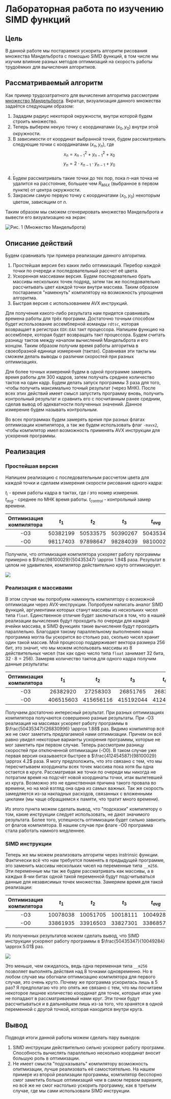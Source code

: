 # Лабораторная работа по изучению SIMD функций

## Цель

В данной работе мы постараемся ускорить алгоритм рисования множества Мандельброта с помощью SIMD функций, в том числе мы изучим влияние разных методов оптимизаций на скорость работы трудоёмких для вычисления алгоритмов.

## Рассматриваемый алгоритм

Как пример трудозатратного для вычисления алгоритма рассмотрим [множество Мандельброта](https://ru.wikipedia.org/wiki/Множество_Мандельброта). Вкратце, визуализация данного множества задаётся следующим образом:

1. Зададим радиус некоторой окружности, внутри которой будем строить множество.
2. Теперь выберем некую точку с координатами $(x_0, y_0)$ внутри этой окружности.
3. В зависимости от координат выбранной точки, будем рассматривать следующие точки с координатами $(x_n, y_n)$, где
   $$x_n = x_{n - 1}^2 + y_{n - 1}^2 + x_0$$
   $$y_n = 2 \cdot x_{n - 1} \cdot y_{n - 1} + y_0$$.
5. Будем рассматривать такие точки до тех пор, пока $n$-ная точка не удалится на расстояние, большее чем $R_{MAX}$ (выбранное в первом пункте) от центра окружности.
6. Закрасим самую первую точку с координатами $(x_0, y_0)$ некоторым цветом, зависящим от $n$.

Таким образом мы сможем сгенерировать множество Мандельброта и вывести его визуализацию на экран:

![Рис. 1 (Множество Мандельброта)](pictures/set_normal.jpg)

## Описание действий

Будем сравнивать три примера реализации данного алгоритма.  

1) Простейшая версия без каких либо оптимизаций. Перебор каждой точки по очереди и последовательный рассчет её цвета.
2) Ускоренная массивами версия. Будем последовательно брать массивы нескольких точек подряд, затем так же последовательно рассчитывать цвет каждой точки внутри массива. Таким образом постараемся "намекнуть" компилятору на возможность упрощения алгоритма.
3) Быстрая версия с использованием AVX инструкций.

Для получения какого-либо результата нам придется сравнивать времена работы для трёх программ. Достаточно точным способом будет использование ассемблерной команды ```rdtsc```, которая возвращает в регистрах ```EDX:EAX``` такт процессора. Напишем функцию на ассемблере, которая будет возвращать такт процессора. Будем считать разницу тактов между началом вычислений Мандельброта и его концом. Таким образом получим время работы алгоритма в своеобразной единице измерения (тактах). Сравнивая эти такты мы сможем делать выводы о различии скоростей при разных оптимизациях.  

Для более точных измерений будем в одной программе замерять время работы для 300 кадров, затем получать среднее количество тактов на один кадр. Будем делать запуск программы 3 раза для того, чтобы получить максимально точный результат (через МНК). После всех этих действий имеет смысл запустить программу вновь, получить контрольный результат и сравнить его с посчитанным ранее средним, сделав вывод об адекватности полученных значений. Данное измерение будем называть контрольным. 

Во всех программах будем замерять время при разных флагах оптимизации компилятора, а так же будем использовать флаг ```-mavx2```, чтобы компилятор имел возможность применять AVX инструкции для ускорения программы.

## Реализация

### Простейшая версия

Напишем реализацию с последовательным рассчетом цвета для каждой точки и сделаем измерения скорости рисования одного кадра:  

$t_i$ - время работы кадра в тактах, где $i$ это номер измерения.  
$t_{avg}$ - среднее по МНК время работы.
$t_{control}$ - контрольный замер времени.

| Оптимизация компилятора | $t_{1}$  | $t_{2}$  | $t_{3}$  | $t_{avg}$ | $t_{control}$ |
|:-----------------------:|:--------:|:--------:|:--------:|:---------:|:------------:|
|  -O3                    | 50382199 | 50533575 | 50390267 | 50435347  |  50683631    |
|  -O0                    | 98117403 | 97898647 | 98284039 | 98100029  |  98130876    |

Получили, что оптимизация компилятора ускоряет работу программы примерно в $\frac{98100029}{50435347} \approx 1.94$ раза. Результат в целом не удивителен, компилятор действительно круто оптимизирует.

![](pictures/compiler.jpg)

### Реализация с массивами

В этом случае мы попробуем намекнуть компилятору о возможной оптимизации через AVX-инструкции. Попробуем написать аналог SIMD функций, аргументами которых станут массивы из нескольких чисел типа ```float```. Единственное отличие будет заключаться в том, что в нашей реализации вычисления будут проходить по очереди для каждой ячейки массива, в SIMD функциях такие вычисления будут проходить параллельно. Благодаря такому параллельному выполнению наша программа могла бы ускорится во столько раз, сколько чисел хранит один такой массив. Мой процессор поддерживает вектора размера 256 бит, это значит, что мы можем испольовать массивы из 8 действительных чисел (так как одно число типа ```float``` занимает 32 бита, $32 \cdot 8 = 256$). Замеряв количество тактов для одного кадра получим данные результаты:

| Оптимизация компилятора | $t_{1}$   | $t_{2}$   | $t_{3}$   | $t_{avg}$ | $t_{control}$ |
|:-----------------------:|:---------:|:---------:|:---------:|:---------:|:------------:|
|  -O3                    | 26382920  | 27258303  | 26851765  | 26830996  |  27890640    |
|  -O0                    | 406515603 | 415656116 | 415192044 | 412454587 |  422255688   |

Получаем достаточно интересный результат. При разных оптимизациях компилятора получаются совершенно разные результаты. При -O3 реализация на массивах ускоряет работу программы в $\frac{50435347}{26830996} \approx 1.88$ раз. Видимо компилятор всё же не смог заметить предлагаемой нами оптимизации. Причем он всё равно увидел некоторые варианты ускорения программы, которые не мог заметить при первом случае. Теперь рассмотрим разницу скоростей при отключенной оптимизации (-O0). В таком случае уже первая версия оказывается быстрее в $\frac{412454587}{98100029} \approx 4.2$ раза. Я могу предположить, что это связано с тем, что мы пересчитываем координаты всех точек массива пока хотя бы одна остается в круге. Рассматривая же точки по очереди мы никогда не потратим время на подсчёт новой координаты точки, итак вылетевшей из круга. Возможно это не единственная причина такого провала во времени, но на мой взгляд она одна из самых важных. Так же скорость замедляется из-за накладных расходов, связанных с вложенными циклами (мы чаще обращаемся к памяти, что тратит много времени).  

Из этого пункта можем сделать вывод, что "подсказки" компилятору о том, какие инструкции следует использовать, не дают значимого результата. Более того, успешность оптимизации будет сильно зависить от флагов компилятора. В нашем случае при флаге -O0 программа стала работать намного медленнее.

### SIMD инструкции

Теперь же мы можем реализовать алгоритм через instrinsic функции. Фактически всё что нам требуется поменять в предыдущей программе, это заменить массивы нескольких чисел на переменные типа ```__m256```. Эти переменные мы так же будем рассматривать как массивы, а в каждых 8-ми битах одной такой переменной будут подсчитываться данные для независимых точек множества. Замеряем время для такой реализации:

| Оптимизация компилятора | $t_{1}$   | $t_{2}$   | $t_{3}$   | $t_{avg}$ | $t_{control}$ |
|:-----------------------:|:---------:|:---------:|:---------:|:---------:|:------------:|
|  -O3                    | 10078038  | 10051705  | 10018111  | 10049284  |  10292526    |
|  -O0                    | 33861935  | 33916503  | 33827301  | 33868579  |  33894652    |

Из полученных результатов можем сделать вывод, что SIMD инструкции ускоряют работу программы в $\frac{50435347}{10049284} \approx 5.01$ раз. 

![](pictures/ahuet.jpg)

Это меньше, чем ожидалось, ведь одна переменная типа ```__m256``` позволяет выполнять действия над 8 точками одновременно. Но в любом случае мы обогнали оптимизацию компилятора для первого случая, это очень круто. Почему же программа ускорилась лишь в 5 раз? Я предполагаю что это опять же связано с тем, что мы посчитаем некоторое лишнее количество координат для точек, которые итак уже не попадают в рассматриваемый нами круг. Эти точки будут рассчитываться и в дальнейшем лишь из-за того, что хранятся в одной переменной с другой точкой, которая находится внутри круга.

## Вывод

Подводя итоги данной работы можем сделать пару выводов:

1) SIMD инструкции действительно сильно ускоряют работу программ. Способность вычислять параллельно несколько координат вносит большую роль в оптимизации.
2) Не имеет смысла "подсказывать" компилятору возможность опитмизации, лучше реализовать её самостоятельно. На нашем примере из второй реализации программы, компилятор бесспорно смог заметить больше оптимизаций чем в самом первом варианте, но всё же не смог настолько ускорить программу, как в третьем случае, где мы сами использовали SIMD инструкции.


